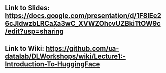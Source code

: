 ## Link to Slides: https://docs.google.com/presentation/d/1F8lEe26cJIdwzbLRCaXa3wC_XVWZOhovUZBkiTtOW9c/edit?usp=sharing
## Link to Wiki: https://github.com/ua-datalab/DLWorkshops/wiki/Lecture1:-Introduction-To-HuggingFace
